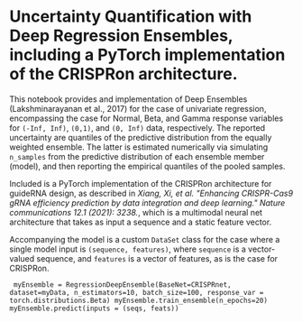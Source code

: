# Uncertainty Quantification with Deep Regression Ensembles, including a PyTorch implementation of the CRISPRon architecture. 

This notebook provides and implementation of Deep Ensembles (Lakshminarayanan et al., 2017) for the case of univariate regression, encompassing the case for Normal, Beta, and Gamma response variables for `(-Inf, Inf)`, `(0,1)`, and `(0, Inf)` data, respectively. The reported uncertainty are quantiles of the predictive distribution from the equally weighted ensemble. The latter is estimated numerically via simulating `n_samples` from the predictive distribution of each ensemble member (model), and then reporting the empirical quantiles of the pooled samples. 

Included is a PyTorch implementation of the CRISPRon architecture for guideRNA design, as described in *Xiang, Xi, et al. "Enhancing CRISPR-Cas9 gRNA efficiency prediction 
by data integration and deep learning." Nature communications 12.1 (2021): 3238.*, which is a multimodal neural net architecture that takes as input a sequence and a static feature vector. 

Accompanying the model is a custom `DataSet` class for the case where a single model input is `(sequence, features)`, where `sequence` is a vector-valued sequence, and `features` is a vector of features, as is the case for CRISPRon.  

` 
myEnsemble = RegressionDeepEnsemble(BaseNet=CRISPRnet, dataset=myData,
                                    n_estimators=10, batch_size=100,
                                    response_var = torch.distributions.Beta)
myEnsemble.train_ensemble(n_epochs=20)
myEnsemble.predict(inputs = (seqs, feats))
`
